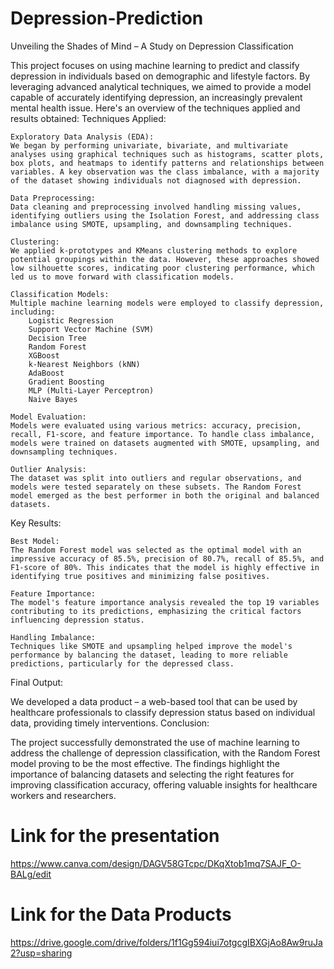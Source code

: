 # Depression-Prediction
 Unveiling the Shades of Mind – A Study on Depression Classification

This project focuses on using machine learning to predict and classify depression in individuals based on demographic and lifestyle factors. By leveraging advanced analytical techniques, we aimed to provide a model capable of accurately identifying depression, an increasingly prevalent mental health issue. Here's an overview of the techniques applied and results obtained:
Techniques Applied:

    Exploratory Data Analysis (EDA):
    We began by performing univariate, bivariate, and multivariate analyses using graphical techniques such as histograms, scatter plots, box plots, and heatmaps to identify patterns and relationships between variables. A key observation was the class imbalance, with a majority of the dataset showing individuals not diagnosed with depression.

    Data Preprocessing:
    Data cleaning and preprocessing involved handling missing values, identifying outliers using the Isolation Forest, and addressing class imbalance using SMOTE, upsampling, and downsampling techniques.

    Clustering:
    We applied k-prototypes and KMeans clustering methods to explore potential groupings within the data. However, these approaches showed low silhouette scores, indicating poor clustering performance, which led us to move forward with classification models.

    Classification Models:
    Multiple machine learning models were employed to classify depression, including:
        Logistic Regression
        Support Vector Machine (SVM)
        Decision Tree
        Random Forest
        XGBoost
        k-Nearest Neighbors (kNN)
        AdaBoost
        Gradient Boosting
        MLP (Multi-Layer Perceptron)
        Naive Bayes

    Model Evaluation:
    Models were evaluated using various metrics: accuracy, precision, recall, F1-score, and feature importance. To handle class imbalance, models were trained on datasets augmented with SMOTE, upsampling, and downsampling techniques.

    Outlier Analysis:
    The dataset was split into outliers and regular observations, and models were tested separately on these subsets. The Random Forest model emerged as the best performer in both the original and balanced datasets.

Key Results:

    Best Model:
    The Random Forest model was selected as the optimal model with an impressive accuracy of 85.5%, precision of 80.7%, recall of 85.5%, and F1-score of 80%. This indicates that the model is highly effective in identifying true positives and minimizing false positives.

    Feature Importance:
    The model's feature importance analysis revealed the top 19 variables contributing to its predictions, emphasizing the critical factors influencing depression status.

    Handling Imbalance:
    Techniques like SMOTE and upsampling helped improve the model's performance by balancing the dataset, leading to more reliable predictions, particularly for the depressed class.

Final Output:

We developed a data product – a web-based tool that can be used by healthcare professionals to classify depression status based on individual data, providing timely interventions.
Conclusion:

The project successfully demonstrated the use of machine learning to address the challenge of depression classification, with the Random Forest model proving to be the most effective. The findings highlight the importance of balancing datasets and selecting the right features for improving classification accuracy, offering valuable insights for healthcare workers and researchers.


# Link for the presentation

https://www.canva.com/design/DAGV58GTcpc/DKqXtob1mq7SAJF_O-BALg/edit

# Link for the Data Products

https://drive.google.com/drive/folders/1f1Gg594iui7otgcgIBXGjAo8Aw9ruJa2?usp=sharing
